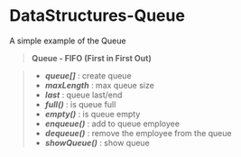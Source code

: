 DataStructures-Queue
===================

A simple example of the Queue


> **Queue - FIFO (First in First Out)**

>- ***queue[]***        : create queue
>- ***maxLength***  : max queue size
>- ***last***              : queue last/end
>- ***full()***               : is queue full
>- ***empty()***          : is queue empty
>- ***enqueue()***      : add to queue employee
>- ***dequeue()***      : remove the employee from the queue
>- ***showQueue()*** : show queue
